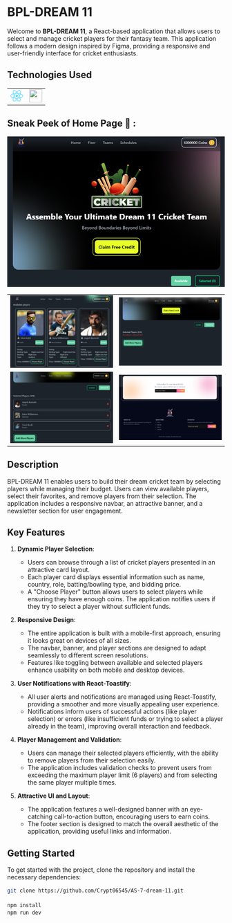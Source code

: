 # BPL-DREAM 11

Welcome to **BPL-DREAM 11**, a React-based application that allows users to select and manage cricket players for their fantasy team. This application follows a modern design inspired by Figma, providing a responsive and user-friendly interface for cricket enthusiasts.

## Technologies Used

<table>
    <tr>
        <td>
            <a href="#"><img src="https://raw.githubusercontent.com/devicons/devicon/master/icons/react/react-original.svg" alt="" width="30" height="30" /></a>
        </td>
        <td>
            <a href="#"><img src="https://user-images.githubusercontent.com/99184393/179383376-874f547c-4e6f-4826-850e-706b009e7e2b.png" alt="" width="30" height="30" /></a>
        </td>
    </tr>
</table>

## Sneak Peek of Home Page 🙈 :

![home](./pitures/home.png)

<table>
  <tr>
    <td><img src="./pitures/players.png" alt="mockups" /></td>
    <td><img src="./pitures/noplayer.png" alt="mockup" /></td>
  </tr>
  <tr>
    <td><img src="./pitures/selectPlayers.png" alt="mockups" /></td>
    <td><img src="./pitures/footer.png" alt="mockup" /></td>
  </tr>
</table>

## Description

BPL-DREAM 11 enables users to build their dream cricket team by selecting players while managing their budget. Users can view available players, select their favorites, and remove players from their selection. The application includes a responsive navbar, an attractive banner, and a newsletter section for user engagement.

## Key Features

1. **Dynamic Player Selection**:

   - Users can browse through a list of cricket players presented in an attractive card layout.
   - Each player card displays essential information such as name, country, role, batting/bowling type, and bidding price.
   - A "Choose Player" button allows users to select players while ensuring they have enough coins. The application notifies users if they try to select a player without sufficient funds.

2. **Responsive Design**:

   - The entire application is built with a mobile-first approach, ensuring it looks great on devices of all sizes.
   - The navbar, banner, and player sections are designed to adapt seamlessly to different screen resolutions.
   - Features like toggling between available and selected players enhance usability on both mobile and desktop devices.

3. **User Notifications with React-Toastify**:

   - All user alerts and notifications are managed using React-Toastify, providing a smoother and more visually appealing user experience.
   - Notifications inform users of successful actions (like player selection) or errors (like insufficient funds or trying to select a player already in the team), improving overall interaction and feedback.

4. **Player Management and Validation**:

   - Users can manage their selected players efficiently, with the ability to remove players from their selection easily.
   - The application includes validation checks to prevent users from exceeding the maximum player limit (6 players) and from selecting the same player multiple times.

5. **Attractive UI and Layout**:
   - The application features a well-designed banner with an eye-catching call-to-action button, encouraging users to earn coins.
   - The footer section is designed to match the overall aesthetic of the application, providing useful links and information.

## Getting Started

To get started with the project, clone the repository and install the necessary dependencies:

```bash
git clone https://github.com/Crypt06545/AS-7-dream-11.git

npm install
npm run dev
```
